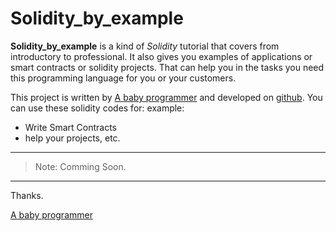 # Solidity_by_example

**Solidity_by_example** is a kind of _Solidity_ tutorial that covers from introductory to professional.
It also gives you examples of applications or smart contracts or solidity projects. That can help you in the tasks you need this programming language for you or your customers.

This project is written by [A baby programmer](https://github.com/ababyprogrammer) and developed on [github](https://github.com/github). You can use these solidity codes for:
example:

- Write Smart Contracts
- help your projects, etc.

---
> Note: Comming Soon.
---

Thanks.

[A baby programmer](https://github.com/ababyprogrammer)
